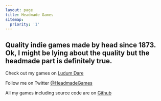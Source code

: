 ```yaml
---
layout: page
title: Headmade Games
sitemap:
  priority: '1'
---
```

## Quality indie games made by head since 1873. Ok, I might be lying about the quality but the headmade part is definitely true.

Check out my games on <a target="_blank" href="http://ludumdare.com/compo/author/headmade/">Ludum Dare</a>

Follow me on Twitter <a target="_blank" href="https://twitter.com/HeadmadeGames">@HeadmadeGames</a>

All my games including source code are on <a target="_blank" href="https://github.com/headmadegames">Github</a>
